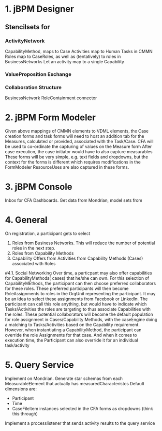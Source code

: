 # 1. jBPM Designer
## Stencilsets for
###  ActivityNetwork
CapabilityMethod, maps to Case
Activities map to Human Tasks in CMMN
Roles map to CaseRoles, as well as (tentatively) to roles in BusinessNetworks
Let an activity map to a single Capability

### ValueProposition Exchange

### Collaboration Structure
BusinessNetwork
RoleContainment connector


# 2. jBPM Form Modeler

Given above mappings of CMMN elements to VDML elements, the Case creation forms and task forms will need to host an
addition tab for the Measures, calculated or provided, associated with the Task/Case.
CFA will be used to co-ordinate the capturing of values on the Measure form
After case execution, the case initiator would have to also capture measurables
These forms will be very simple, e.g. text fields and dropdowns, but the context for the forms is different which requires
modifications in the FormModeler
ResourceUses are also captured in these forms.


# 3. jBPM Console
Inbox for CFA
Dashboards. Get data from Mondrian, model sets from

# 4. General

On registration, a participant gets to select
1. Roles from Business Networks. This will reduce the number of potential roles in the next step.
2. Roles from Capability Methods
3. Capability Offers from Activities from Capability Methods (Cases) associated with Roles

#4.1. Social Networking
Over time, a particpant may also offer capabilities for CapabilityMethods( cases) that he/she can own. For this selection of
CapabilityMEthods, the participant can then choose preferred collaborators for these roles. These preferred participants will
then become RoleAssignments to roles in the OrgUnit representing the participant. It may be an idea to select these assignments
from Facebook or LinkedIn. The participant can call this role anything, but would have to indicate which Tasks/Activities the roles are
targeting to thus associate Capabilities with the roles.
These potential collaborators will become the default population for role assignment in Cases/Capability Methods, with the caseEngine
doing a matching to Tasks/Activities based on the Capability requirement. However, when
instantiating a CapabilityMethod, the participant can override the role Assignments for that case. And when it comes to execution
time, the Participant can also override it for an individual task/activity

# 5. Query Service
Implement on Mondrian.
Generate star schemas from each MeasurableElement that actually has measuredCharacteristcs
Default dimensions are:
 - Participant
 - Time 
 - CaseFileItem instances selected in the CFA forms as dropdowns (think this through)



Implement a processlistener that sends activity results to the query service



